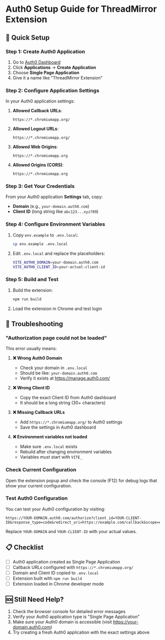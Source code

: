 # Auth0 Setup Guide for ThreadMirror Extension

## 🚀 Quick Setup

### Step 1: Create Auth0 Application

1. Go to [Auth0 Dashboard](https://manage.auth0.com/)
2. Click **Applications** → **Create Application**
3. Choose **Single Page Application**
4. Give it a name like "ThreadMirror Extension"

### Step 2: Configure Application Settings

In your Auth0 application settings:

1. **Allowed Callback URLs**: 
   ```
   https://*.chromiumapp.org/
   ```

2. **Allowed Logout URLs**:
   ```
   https://*.chromiumapp.org/
   ```

3. **Allowed Web Origins**:
   ```
   https://*.chromiumapp.org
   ```

4. **Allowed Origins (CORS)**:
   ```
   https://*.chromiumapp.org
   ```

### Step 3: Get Your Credentials

From your Auth0 application **Settings** tab, copy:
- **Domain** (e.g., `your-domain.auth0.com`)
- **Client ID** (long string like `abc123...xyz789`)

### Step 4: Configure Environment Variables

1. Copy `env.example` to `.env.local`:
   ```bash
   cp env.example .env.local
   ```

2. Edit `.env.local` and replace the placeholders:
   ```bash
   VITE_AUTH0_DOMAIN=your-domain.auth0.com
   VITE_AUTH0_CLIENT_ID=your-actual-client-id
   ```

### Step 5: Build and Test

1. Build the extension:
   ```bash
   npm run build
   ```

2. Load the extension in Chrome and test login

## 🔧 Troubleshooting

### "Authorization page could not be loaded"

This error usually means:

1. **❌ Wrong Auth0 Domain**
   - Check your domain in `.env.local`
   - Should be like: `your-domain.auth0.com`
   - Verify it exists at https://manage.auth0.com/

2. **❌ Wrong Client ID**
   - Copy the exact Client ID from Auth0 dashboard
   - It should be a long string (30+ characters)

3. **❌ Missing Callback URLs**
   - Add `https://*.chromiumapp.org/` to Auth0 settings
   - Save the settings in Auth0 dashboard

4. **❌ Environment variables not loaded**
   - Make sure `.env.local` exists
   - Rebuild after changing environment variables
   - Variables must start with `VITE_`

### Check Current Configuration

Open the extension popup and check the console (F12) for debug logs that show your current configuration.

### Test Auth0 Configuration

You can test your Auth0 configuration by visiting:
```
https://YOUR-DOMAIN.auth0.com/authorize?client_id=YOUR-CLIENT-ID&response_type=code&redirect_uri=https://example.com/callback&scope=openid%20profile%20email
```

Replace `YOUR-DOMAIN` and `YOUR-CLIENT-ID` with your actual values.

## 📋 Checklist

- [ ] Auth0 application created as Single Page Application
- [ ] Callback URLs configured with `https://*.chromiumapp.org/`
- [ ] Domain and Client ID copied to `.env.local`
- [ ] Extension built with `npm run build`
- [ ] Extension loaded in Chrome developer mode

## 🆘 Still Need Help?

1. Check the browser console for detailed error messages
2. Verify your Auth0 application type is "Single Page Application"
3. Make sure your Auth0 domain is accessible (visit https://your-domain.auth0.com)
4. Try creating a fresh Auth0 application with the exact settings above 